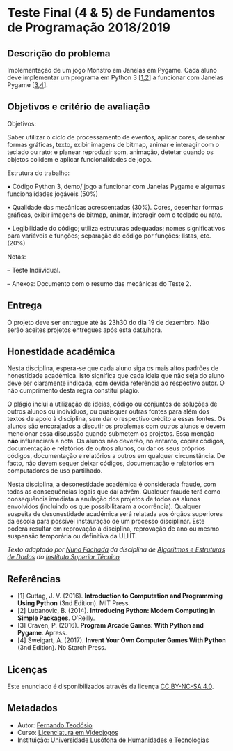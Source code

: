 <!--
Teste Final (4 & 5) de Fundamentos de Programação 2018/2019 (c) by Fernando Teodósio

Teste Final (4 & 5) de Fundamentos de Programação 2018/2019 is licensed under a
Creative Commons Attribution-NonCommercial-ShareAlike 4.0 International License.

You should have received a copy of the license along with this
work. If not, see <http://creativecommons.org/licenses/by-nc-sa/4.0/>.
-->

# Teste Final (4 & 5) de Fundamentos de Programação 2018/2019

## Descrição do problema

Implementação de um jogo Monstro em Janelas em Pygame. Cada aluno deve implementar
um programa em Python 3 \[[1][ref1],[2][ref2]\] a funcionar com Janelas Pygame 
\[[3][ref3],[4][ref4]\]. 

## Objetivos e critério de avaliação

Objetivos:

Saber utilizar o ciclo de processamento de eventos, aplicar cores, desenhar formas
gráficas, texto, exibir imagens de bitmap, animar e interagir com o teclado ou rato;
e planear reproduzir som, animação, detetar quando os objetos colidem e aplicar
funcionalidades de jogo.

Estrutura do trabalho:

•	Código Python 3, demo/ jogo a funcionar com Janelas Pygame e algumas funcionalidades
jogáveis (50%)

•	Qualidade das mecânicas acrescentadas (30%). Cores, desenhar formas gráficas,
exibir imagens de bitmap, animar, interagir com o teclado ou rato.

•	Legibilidade do código; utiliza estruturas adequadas; nomes significativos para
variáveis e funções; separação do código por funções; listas, etc. (20%)

Notas:

–	Teste Indiividual.

– Anexos: Documento com o resumo das mecânicas do Teste 2.


## Entrega

O projeto deve ser entregue até às 23h30 do dia 19 de dezembro. Não serão
aceites projetos entregues após esta data/hora.

## Honestidade académica

Nesta disciplina, espera-se que cada aluno siga os mais altos padrões de
honestidade académica. Isto significa que cada ideia que não seja do
aluno deve ser claramente indicada, com devida referência ao respectivo
autor. O não cumprimento desta regra constitui plágio.

O plágio inclui a utilização de ideias, código ou conjuntos de soluções
de outros alunos ou indivíduos, ou quaisquer outras fontes para além
dos textos de apoio à disciplina, sem dar o respectivo crédito a essas
fontes. Os alunos são encorajados a discutir os problemas com outros
alunos e devem mencionar essa discussão quando submetem os projetos.
Essa menção **não** influenciará a nota. Os alunos não deverão, no
entanto, copiar códigos, documentação e relatórios de outros alunos, ou dar os
seus próprios códigos, documentação e relatórios a outros em qualquer
circunstância. De facto, não devem sequer deixar códigos, documentação e
relatórios em computadores de uso partilhado.

Nesta disciplina, a desonestidade académica é considerada fraude, com
todas as consequências legais que daí advêm. Qualquer fraude terá como
consequência imediata a anulação dos projetos de todos os alunos envolvidos
(incluindo os que possibilitaram a ocorrência). Qualquer suspeita de
desonestidade académica será relatada aos órgãos superiores da escola
para possível instauração de um processo disciplinar. Este poderá
resultar em reprovação à disciplina, reprovação de ano ou mesmo suspensão
temporária ou definitiva da ULHT.

*Texto adaptado por [Nuno Fachada] da disciplina de [Algoritmos e
Estruturas de Dados][aed] do [Instituto Superior Técnico][ist]*

## Referências

*   <a name="ref1">\[1\]</a> Guttag, J. V. (2016). **Introduction to Computation and Programming Using Python**
    (3nd Edition). MIT Press.
*   <a name="ref2">\[2\]</a> Lubanovic, B. (2014). **Introducing Python: Modern Computing in Simple Packages**.
    O’Reilly.
*   <a name="ref3">\[3\]</a> Craven, P. (2016). **Program Arcade Games: With Python and Pygame**.
    Apress.
*   <a name="ref4">\[4\]</a> Sweigart, A. (2017). **Invent Your Own Computer Games With Python**
    (3nd Edition). No Starch Press.

## Licenças

Este enunciado é disponibilizados através da licença [CC BY-NC-SA 4.0][].

## Metadados

*   Autor: [Fernando Teodósio][]
*   Curso:  [Licenciatura em Videojogos][lamv]
*   Instituição: [Universidade Lusófona de Humanidades e Tecnologias][ULHT]

[ref1]:#ref1
[ref2]:#ref2
[ref3]:#ref3
[ref4]:#ref4
[ref5]:#ref5
[CC BY-NC-SA 4.0]:https://creativecommons.org/licenses/by-nc-sa/4.0/
[lamv]:https://www.ulusofona.pt/licenciatura/videojogos
[Fernando Teodósio]:https://github.com/fteodosioulht
[ULHT]:https://www.ulusofona.pt/
[aed]:https://fenix.tecnico.ulisboa.pt/disciplinas/AED-2/2009-2010/2-semestre/honestidade-academica
[ist]:https://tecnico.ulisboa.pt/pt/
[Nuno Fachada]:https://github.com/fakenmc
